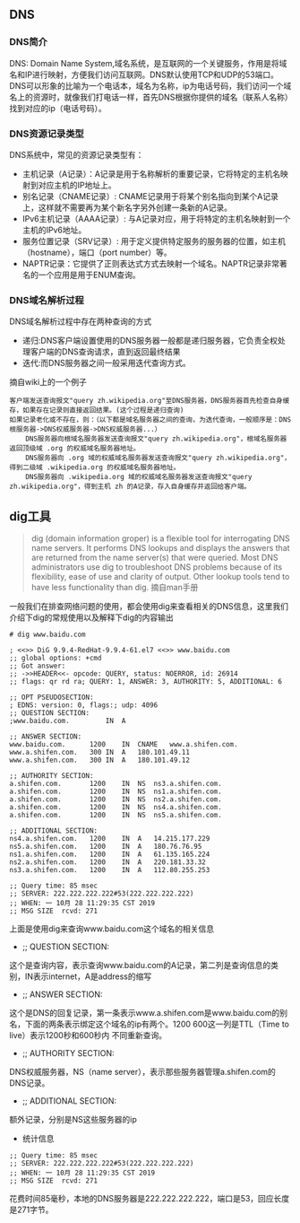 ## DNS

### DNS简介

DNS: Domain Name System,域名系统，是互联网的一个关键服务，作用是将域名和IP进行映射，方便我们访问互联网。DNS默认使用TCP和UDP的53端口。DNS可以形象的比喻为一个电话本，域名为名称，ip为电话号码，我们访问一个域名上的资源时，就像我们打电话一样，首先DNS根据你提供的域名（联系人名称）找到对应的ip（电话号码）。
### DNS资源记录类型

DNS系统中，常见的资源记录类型有：

- 主机记录（A记录）：A记录是用于名称解析的重要记录，它将特定的主机名映射到对应主机的IP地址上。
- 别名记录（CNAME记录）: CNAME记录用于将某个别名指向到某个A记录上，这样就不需要再为某个新名字另外创建一条新的A记录。
- IPv6主机记录（AAAA记录）: 与A记录对应，用于将特定的主机名映射到一个主机的IPv6地址。
- 服务位置记录（SRV记录）: 用于定义提供特定服务的服务器的位置，如主机（hostname），端口（port number）等。
- NAPTR记录：它提供了正则表达式方式去映射一个域名。NAPTR记录非常著名的一个应用是用于ENUM查询。

### DNS域名解析过程

DNS域名解析过程中存在两种查询的方式

- 递归:DNS客户端设置使用的DNS服务器一般都是递归服务器，它负责全权处理客户端的DNS查询请求，直到返回最终结果
- 迭代:而DNS服务器之间一般采用迭代查询方式。

摘自wiki上的一个例子

```
客户端发送查询报文"query zh.wikipedia.org"至DNS服务器，DNS服务器首先检查自身缓存，如果存在记录则直接返回结果。(这个过程是递归查询)
如果记录老化或不存在，则：（以下都是域名服务器之间的查询，为迭代查询，一般顺序是：DNS根服务器->DNS权威服务器->DNS权威服务器...）
	DNS服务器向根域名服务器发送查询报文"query zh.wikipedia.org"，根域名服务器返回顶级域 .org 的权威域名服务器地址。
	DNS服务器向 .org 域的权威域名服务器发送查询报文"query zh.wikipedia.org"，得到二级域 .wikipedia.org 的权威域名服务器地址。
	DNS服务器向 .wikipedia.org 域的权威域名服务器发送查询报文"query zh.wikipedia.org"，得到主机 zh 的A记录，存入自身缓存并返回给客户端。
```

## dig工具

> dig (domain information groper) is a flexible tool for interrogating DNS name servers. It performs
DNS lookups and displays the answers that are returned from the name server(s) that were queried.
Most DNS administrators use dig to troubleshoot DNS problems because of its flexibility, ease of
use and clarity of output. Other lookup tools tend to have less functionality than dig.
摘自man手册


一般我们在排查网络问题的使用，都会使用dig来查看相关的DNS信息，这里我们介绍下dig的常规使用以及解释下dig的内容输出

```
# dig www.baidu.com

; <<>> DiG 9.9.4-RedHat-9.9.4-61.el7 <<>> www.baidu.com
;; global options: +cmd
;; Got answer:
;; ->>HEADER<<- opcode: QUERY, status: NOERROR, id: 26914
;; flags: qr rd ra; QUERY: 1, ANSWER: 3, AUTHORITY: 5, ADDITIONAL: 6

;; OPT PSEUDOSECTION:
; EDNS: version: 0, flags:; udp: 4096
;; QUESTION SECTION:
;www.baidu.com.			IN	A

;; ANSWER SECTION:
www.baidu.com.		1200	IN	CNAME	www.a.shifen.com.
www.a.shifen.com.	300	IN	A	180.101.49.11
www.a.shifen.com.	300	IN	A	180.101.49.12

;; AUTHORITY SECTION:
a.shifen.com.		1200	IN	NS	ns3.a.shifen.com.
a.shifen.com.		1200	IN	NS	ns1.a.shifen.com.
a.shifen.com.		1200	IN	NS	ns2.a.shifen.com.
a.shifen.com.		1200	IN	NS	ns4.a.shifen.com.
a.shifen.com.		1200	IN	NS	ns5.a.shifen.com.

;; ADDITIONAL SECTION:
ns4.a.shifen.com.	1200	IN	A	14.215.177.229
ns5.a.shifen.com.	1200	IN	A	180.76.76.95
ns1.a.shifen.com.	1200	IN	A	61.135.165.224
ns2.a.shifen.com.	1200	IN	A	220.181.33.32
ns3.a.shifen.com.	1200	IN	A	112.80.255.253

;; Query time: 85 msec
;; SERVER: 222.222.222.222#53(222.222.222.222)
;; WHEN: 一 10月 28 11:29:35 CST 2019
;; MSG SIZE  rcvd: 271
```

上面是使用dig来查询www.baidu.com这个域名的相关信息

- ;; QUESTION SECTION:

这个是查询内容，表示查询www.baidu.com的A记录，第二列是查询信息的类别，IN表示internet，A是address的缩写

- ;; ANSWER SECTION:

这个是DNS的回复记录，第一条表示www.a.shifen.com是www.baidu.com的别名，下面的两条表示绑定这个域名的ip有两个。1200 600这一列是TTL（Time to live）表示1200秒和600秒内	不同重新查询。

- ;; AUTHORITY SECTION:

DNS权威服务器，NS（name server），表示那些服务器管理a.shifen.com的DNS记录。

- ;; ADDITIONAL SECTION:

额外记录，分别是NS这些服务器的ip

- 统计信息

```
;; Query time: 85 msec
;; SERVER: 222.222.222.222#53(222.222.222.222)
;; WHEN: 一 10月 28 11:29:35 CST 2019
;; MSG SIZE  rcvd: 271
```
花费时间85毫秒，本地的DNS服务器是222.222.222.222，端口是53，回应长度是271字节。
